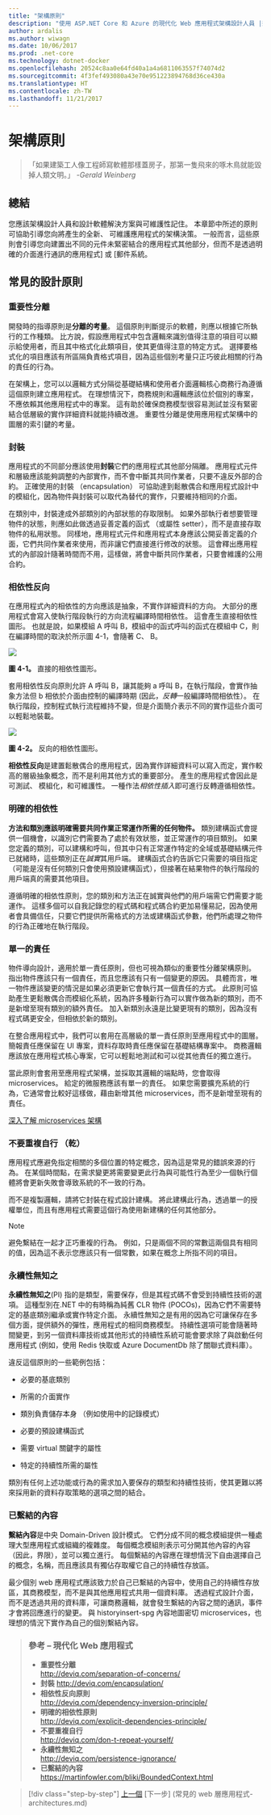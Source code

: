 ```yaml
---
title: "架構原則"
description: "使用 ASP.NET Core 和 Azure 的現代化 Web 應用程式架構設計人員 |架構原則"
author: ardalis
ms.author: wiwagn
ms.date: 10/06/2017
ms.prod: .net-core
ms.technology: dotnet-docker
ms.openlocfilehash: 20524c8aa0e64fd40a1a4a6811063557f74074d2
ms.sourcegitcommit: 4f3fef493080a43e70e951223894768d36ce430a
ms.translationtype: HT
ms.contentlocale: zh-TW
ms.lasthandoff: 11/21/2017
---
```

# <a name="architectural-principles"></a>架構原則

> 「如果建築工人像工程師寫軟體那樣蓋房子，那第一隻飛來的啄木鳥就能毀掉人類文明。」
> _\-Gerald Weinberg_

## <a name="summary"></a>總結

您應該架構設計人員和設計軟體解決方案與可維護性記住。 本章節中所述的原則可協助引導您向將產生的全新、 可維護應用程式的架構決策。 一般而言，這些原則會引導您向建置出不同的元件未緊密結合的應用程式其他部分，但而不是透過明確的介面進行通訊的應用程式] 或 [郵件系統。

## <a name="common-design-principles"></a>常見的設計原則

### <a name="separation-of-concerns"></a>重要性分離

開發時的指導原則是**分離的考量**。 這個原則判斷提示的軟體，則應以根據它所執行的工作種類。 比方說，假設應用程式中包含邏輯來識別值得注意的項目可以顯示給使用者，而且其中格式化此類項目，使其更值得注意的特定方式。 選擇要格式化的項目應該有所區隔負責格式項目，因為這些個別考量只正巧彼此相關的行為的責任的行為。

在架構上，您可以以邏輯方式分隔從基礎結構和使用者介面邏輯核心商務行為遵循這個原則建立應用程式。 在理想情況下，商務規則和邏輯應該位於個別的專案，不應依賴其他應用程式中的專案。 這有助於確保商務模型很容易測試並沒有緊密結合低層級的實作詳細資料就能持續改進。 重要性分離是使用應用程式架構中的圖層的索引鍵的考量。

### <a name="encapsulation"></a>封裝

應用程式的不同部分應該使用**封裝**它們的應用程式其他部分隔離。 應用程式元件和層級應該能夠調整的內部實作，而不會中斷其共同作業者，只要不違反外部的合約。 正確使用的封裝 （encapsulation） 可協助達到鬆散偶合和應用程式設計中的模組化，因為物件與封裝可以取代為替代的實作，只要維持相同的介面。

在類別中，封裝達成外部類別的內部狀態的存取限制。 如果外部執行者想要管理物件的狀態，則應如此做透過妥善定義的函式 （或屬性 setter），而不是直接存取物件的私用狀態。 同樣地，應用程式元件和應用程式本身應該公開妥善定義的介面，它們共同作業者來使用，而非讓它們直接進行修改的狀態。 這會釋出應用程式的內部設計隨著時間而不用，這樣做，將會中斷共同作業者，只要會維護的公用合約。

### <a name="dependency-inversion"></a>相依性反向

在應用程式內的相依性的方向應該是抽象，不實作詳細資料的方向。 大部分的應用程式會寫入使執行階段執行的方向流程編譯時間相依性。 這會產生直接相依性圖形。 也就是說，如果模組 A 呼叫 B，模組中的函式呼叫的函式在模組中 C，則在編譯時間的取決於所示圖 4-1，會隨著 C、 B。

![](./media/image4-1.png)

**圖 4-1。** 直接的相依性圖形。

套用相依性反向原則允許 A 呼叫 B，讓其能夠 a 呼叫 B，在執行階段，會實作抽象方法但 b 相依於介面由控制的編譯時期 (因此，*反轉*一般編譯時間相依性）。 在執行階段，控制程式執行流程維持不變，但是介面簡介表示不同的實作這些介面可以輕鬆地裝載。

![](./media/image4-2.png)

**圖 4-2。** 反向的相依性圖形。

**相依性反向**是建置鬆散偶合的應用程式，因為實作詳細資料可以寫入而定，實作較高的層級抽象概念，而不是利用其他方式的重要部分。 產生的應用程式會因此是可測試、 模組化，和可維護性。 一種作法*相依性插入*即可進行反轉遵循相依性。

### <a name="explicit-dependencies"></a>明確的相依性

**方法和類別應該明確需要共同作業正常運作所需的任何物件。** 類別建構函式會提供一個機會，以識別它們需要為了處於有效狀態，並正常運作的項目類別。 如果您定義的類別，可以建構和呼叫，但其中只有正常運作特定的全域或基礎結構元件已就緒時，這些類別正在*誠實*其用戶端。 建構函式合約告訴它只需要的項目指定 （可能是沒有任何類別只會使用預設建構函式），但接著在結果物件的執行階段的用戶端真的需要其他項目。

遵循明確的相依性原則，您的類別和方法正在誠實與他們的用戶端需它們需要才能運作。 這樣多個可以自我記錄您的程式碼和程式碼合約更加易懂易記，因為使用者會具備信任，只要它們提供所需格式的方法或建構函式參數，他們所處理之物件的行為正確地在執行階段。

### <a name="single-responsibility"></a>單一的責任

物件導向設計，適用於單一責任原則，但也可視為類似的重要性分離架構原則。 指出物件應該只有一個責任，而且您應該有只有一個變更的原因。 具體而言，唯一物件應該變更的情況是如果必須更新它會執行其一個責任的方式。 此原則可協助產生更鬆散偶合而模組化系統，因為許多種新行為可以實作做為新的類別，而不是新增至現有類別的額外責任。 加入新類別永遠是比變更現有的類別，因為沒有程式碼更安全，但相依於新的類別。

在整合應用程式中，我們可以套用在高層級的單一責任原則至應用程式中的圖層。 簡報責任應保留在 UI 專案，資料存取時責任應保留在基礎結構專案中。 商務邏輯應該放在應用程式核心專案，它可以輕鬆地測試和可以從其他責任的獨立進行。

當此原則會套用至應用程式架構，並採取其邏輯的端點時，您會取得 microservices。 給定的微服務應該有單一的責任。 如果您需要擴充系統的行為，它通常會比較好這樣做，藉由新增其他 microservices，而不是新增至現有的責任。

[深入了解 microservices 架構](http://aka.ms/MicroservicesEbook)

### <a name="dont-repeat-yourself-dry"></a>不要重複自行 （乾）

應用程式應避免指定相關的多個位置的特定概念，因為這是常見的錯誤來源的行為。 在某個時間點，在需求變更將需要變更此行為與可能性行為至少一個執行個體將會更新失敗會導致系統的不一致的行為。

而不是複製邏輯，請將它封裝在程式設計建構。 將此建構此行為，透過單一的授權單位，而且有應用程式需要這個行為使用新建構的任何其他部分。

> [!NOTE]
> 避免繫結在一起才正巧重複的行為。 例如，只是兩個不同的常數這兩個具有相同的值，因為這不表示您應該只有一個常數，如果在概念上所指不同的項目。

### <a name="persistence-ignorance"></a>永續性無知之

**永續性無知之**(PI) 指的是類型，需要保存，但是其程式碼不會受到持續性技術的選項。 這種型別在.NET 中的有時稱為純舊 CLR 物件 (POCOs)，因為它們不需要特定的基底類別繼承或實作特定介面。 永續性無知之是有用的因為它可讓保存在多個方面，提供額外的彈性，應用程式的相同商務模型。 持續性選項可能會隨著時間變更，到另一個資料庫技術或其他形式的持續性系統可能會要求除了與啟動任何應用程式 (例如，使用 Redis 快取或 Azure DocumentDb 除了關聯式資料庫）。

違反這個原則的一些範例包括：

-   必要的基底類別

-   所需的介面實作

-   類別負責儲存本身 （例如使用中的記錄模式）

-   必要的預設建構函式

-   需要 virtual 關鍵字的屬性

-   特定的持續性所需的屬性

類別有任何上述功能或行為的需求加入要保存的類型和持續性技術，使其更難以將來採用新的資料存取策略的選項之間的結合。

### <a name="bounded-contexts"></a>已繫結的內容

**繫結內容**是中央 Domain-Driven 設計模式。 它們分成不同的概念模組提供一種處理大型應用程式或組織的複雜度。 每個概念模組則表示可分開其他內容的內容 （因此，界限），並可以獨立進行。 每個繫結的內容應在理想情況下自由選擇自己的概念，名稱，而且應該具有獨佔存取權它自己的持續性存放區。

最少個別 web 應用程式應該致力於自己已繫結的內容中，使用自己的持續性存放區，其商務模型，而不是與其他應用程式共用一個資料庫。 透過程式設計介面，而不是透過共用的資料庫，可讓商務邏輯，就會發生繫結的內容之間的通訊，事件才會將回應進行的變更。 與 historyinsert-spg 內容地圖密切 microservices，也理想的情況下實作為自己的個別繫結內容。

> ### <a name="references--modern-web-applications"></a>參考 – 現代化 Web 應用程式
> - **重要性分離**  
> <http://deviq.com/separation-of-concerns/>
> - **封裝** <http://deviq.com/encapsulation/>
> - **相依性反向原則**  
> <http://deviq.com/dependency-inversion-principle/>
> - **明確的相依性原則**  
> <http://deviq.com/explicit-dependencies-principle/>
> - **不要重複自行**  
> <http://deviq.com/don-t-repeat-yourself/>
> - **永續性無知之**  
> <http://deviq.com/persistence-ignorance/>
> - **已繫結的內容**  
> <https://martinfowler.com/bliki/BoundedContext.html>

> [!div class="step-by-step"]
[上一個](choose-between-traditional-web-and-single-page-apps.md) [下一步] (常見的 web 層應用程式-architectures.md)
